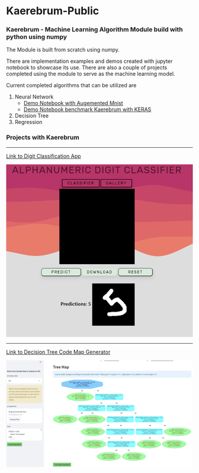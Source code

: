 # Kaerebrum-Public
### Kaerebrum - Machine Learning Algorithm Module build with python using numpy

The Module is built from scratch using numpy.

There are implementation examples and demos created with jupyter notebook to  showcase its use.
There are also a couple of projects completed using the module to serve as the machine learning model.

Current completed algorithms that can be utilized are
1. Neural Network
    - [Demo Notebook with Augemented Mnist](https://github.com/Kaelancode/Kaerebrum-Public/blob/main/Augment%20Mnist%20with%20Kaerebrum.ipynb)
    - [Demo Notebook benchmark Kaerebrum with KERAS](https://github.com/Kaelancode/Kaerebrum-Public/blob/main/Demo%20Kaerebrum%20Neural.ipynb)
3. Decision Tree
4. Regression 


### Projects with Kaerebrum

***
[Link to Digit Classification App](https://kaemnist.herokuapp.com/)

![alt text](Classifier_Img.PNG "Title")

***
[Link to Decision Tree Code Map Generator](https://kaerubrumtree.herokuapp.com/)

![alt text](tree_img.PNG "tree")
